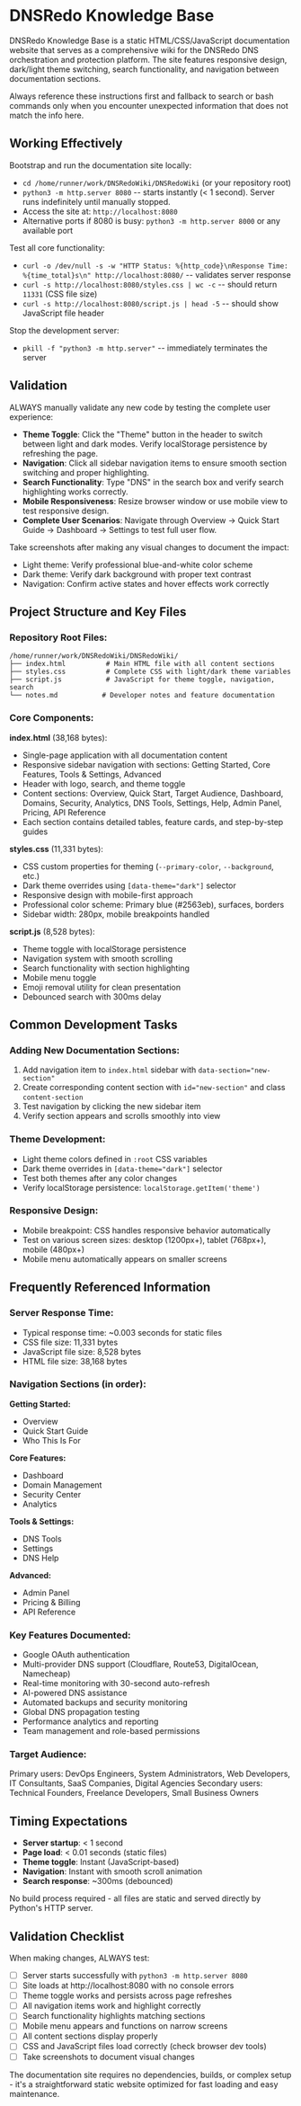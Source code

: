 # DNSRedo Knowledge Base

DNSRedo Knowledge Base is a static HTML/CSS/JavaScript documentation website that serves as a comprehensive wiki for the DNSRedo DNS orchestration and protection platform. The site features responsive design, dark/light theme switching, search functionality, and navigation between documentation sections.

Always reference these instructions first and fallback to search or bash commands only when you encounter unexpected information that does not match the info here.

## Working Effectively

Bootstrap and run the documentation site locally:
- `cd /home/runner/work/DNSRedoWiki/DNSRedoWiki` (or your repository root)
- `python3 -m http.server 8080` -- starts instantly (< 1 second). Server runs indefinitely until manually stopped.
- Access the site at: `http://localhost:8080`
- Alternative ports if 8080 is busy: `python3 -m http.server 8000` or any available port

Test all core functionality:
- `curl -o /dev/null -s -w "HTTP Status: %{http_code}\nResponse Time: %{time_total}s\n" http://localhost:8080/` -- validates server response
- `curl -s http://localhost:8080/styles.css | wc -c` -- should return `11331` (CSS file size)
- `curl -s http://localhost:8080/script.js | head -5` -- should show JavaScript file header

Stop the development server:
- `pkill -f "python3 -m http.server"` -- immediately terminates the server

## Validation

ALWAYS manually validate any new code by testing the complete user experience:
- **Theme Toggle**: Click the "Theme" button in the header to switch between light and dark modes. Verify localStorage persistence by refreshing the page.
- **Navigation**: Click all sidebar navigation items to ensure smooth section switching and proper highlighting.
- **Search Functionality**: Type "DNS" in the search box and verify search highlighting works correctly.
- **Mobile Responsiveness**: Resize browser window or use mobile view to test responsive design.
- **Complete User Scenarios**: Navigate through Overview → Quick Start Guide → Dashboard → Settings to test full user flow.

Take screenshots after making any visual changes to document the impact:
- Light theme: Verify professional blue-and-white color scheme
- Dark theme: Verify dark background with proper text contrast
- Navigation: Confirm active states and hover effects work correctly

## Project Structure and Key Files

### Repository Root Files:
```
/home/runner/work/DNSRedoWiki/DNSRedoWiki/
├── index.html          # Main HTML file with all content sections
├── styles.css          # Complete CSS with light/dark theme variables
├── script.js           # JavaScript for theme toggle, navigation, search
└── notes.md           # Developer notes and feature documentation
```

### Core Components:

**index.html** (38,168 bytes):
- Single-page application with all documentation content
- Responsive sidebar navigation with sections: Getting Started, Core Features, Tools & Settings, Advanced
- Header with logo, search, and theme toggle
- Content sections: Overview, Quick Start, Target Audience, Dashboard, Domains, Security, Analytics, DNS Tools, Settings, Help, Admin Panel, Pricing, API Reference
- Each section contains detailed tables, feature cards, and step-by-step guides

**styles.css** (11,331 bytes):
- CSS custom properties for theming (`--primary-color`, `--background`, etc.)
- Dark theme overrides using `[data-theme="dark"]` selector
- Responsive design with mobile-first approach
- Professional color scheme: Primary blue (#2563eb), surfaces, borders
- Sidebar width: 280px, mobile breakpoints handled

**script.js** (8,528 bytes):
- Theme toggle with localStorage persistence
- Navigation system with smooth scrolling
- Search functionality with section highlighting
- Mobile menu toggle
- Emoji removal utility for clean presentation
- Debounced search with 300ms delay

## Common Development Tasks

### Adding New Documentation Sections:
1. Add navigation item to `index.html` sidebar with `data-section="new-section"`
2. Create corresponding content section with `id="new-section"` and class `content-section`
3. Test navigation by clicking the new sidebar item
4. Verify section appears and scrolls smoothly into view

### Theme Development:
- Light theme colors defined in `:root` CSS variables
- Dark theme overrides in `[data-theme="dark"]` selector
- Test both themes after any color changes
- Verify localStorage persistence: `localStorage.getItem('theme')`

### Responsive Design:
- Mobile breakpoint: CSS handles responsive behavior automatically
- Test on various screen sizes: desktop (1200px+), tablet (768px+), mobile (480px+)
- Mobile menu automatically appears on smaller screens

## Frequently Referenced Information

### Server Response Time:
- Typical response time: ~0.003 seconds for static files
- CSS file size: 11,331 bytes
- JavaScript file size: 8,528 bytes  
- HTML file size: 38,168 bytes

### Navigation Sections (in order):
**Getting Started:**
- Overview
- Quick Start Guide  
- Who This Is For

**Core Features:**
- Dashboard
- Domain Management
- Security Center
- Analytics

**Tools & Settings:**
- DNS Tools
- Settings
- DNS Help

**Advanced:**
- Admin Panel
- Pricing & Billing
- API Reference

### Key Features Documented:
- Google OAuth authentication
- Multi-provider DNS support (Cloudflare, Route53, DigitalOcean, Namecheap)
- Real-time monitoring with 30-second auto-refresh
- AI-powered DNS assistance
- Automated backups and security monitoring
- Global DNS propagation testing
- Performance analytics and reporting
- Team management and role-based permissions

### Target Audience:
Primary users: DevOps Engineers, System Administrators, Web Developers, IT Consultants, SaaS Companies, Digital Agencies
Secondary users: Technical Founders, Freelance Developers, Small Business Owners

## Timing Expectations

- **Server startup**: < 1 second
- **Page load**: < 0.01 seconds (static files)
- **Theme toggle**: Instant (JavaScript-based)
- **Navigation**: Instant with smooth scroll animation
- **Search response**: ~300ms (debounced)

No build process required - all files are static and served directly by Python's HTTP server.

## Validation Checklist

When making changes, ALWAYS test:
- [ ] Server starts successfully with `python3 -m http.server 8080`
- [ ] Site loads at http://localhost:8080 with no console errors
- [ ] Theme toggle works and persists across page refreshes
- [ ] All navigation items work and highlight correctly
- [ ] Search functionality highlights matching sections
- [ ] Mobile menu appears and functions on narrow screens
- [ ] All content sections display properly
- [ ] CSS and JavaScript files load correctly (check browser dev tools)
- [ ] Take screenshots to document visual changes

The documentation site requires no dependencies, builds, or complex setup - it's a straightforward static website optimized for fast loading and easy maintenance.
